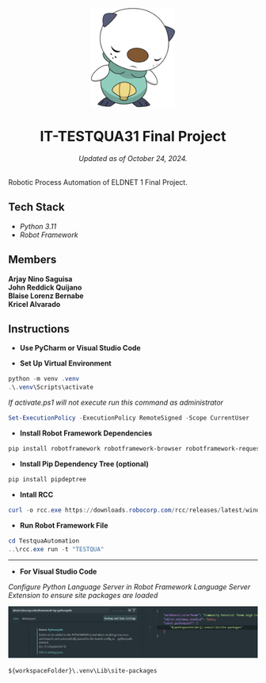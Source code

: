 <p align="center">
  <img src="assets/oshawott.png" alt="Oshawott" height=200>
</p>

<h1 align="center"> IT-TESTQUA31 Final Project </h1>
<p align="center"><i >Updated as of October 24, 2024.</i></p><br>
Robotic Process Automation of ELDNET 1 Final Project.

## Tech Stack
- <i>Python 3.11<br>
- Robot Framework</i>

## Members
**Arjay Nino Saguisa**<br>
**John Reddick Quijano**<br>
**Blaise Lorenz Bernabe**<br>
**Kricel Alvarado**

## Instructions

- **Use PyCharm or Visual Studio Code**

- **Set Up Virtual Environment**
```powershell
python -m venv .venv
.\.venv\Scripts\activate
```
*If activate.ps1 will not execute run this command as administrator*
```powershell
Set-ExecutionPolicy -ExecutionPolicy RemoteSigned -Scope CurrentUser
```

- **Install Robot Framework Dependencies**
```powershell
pip install robotframework robotframework-browser robotframework-requests robotframework-seleniumlibrary
```

- **Install Pip Dependency Tree (optional)**
```powershell
pip install pipdeptree
```
- **Intall RCC**
```powershell
curl -o rcc.exe https://downloads.robocorp.com/rcc/releases/latest/windows64/rcc.exe
```
- **Run Robot Framework File**
```powershell
cd TestquaAutomation
..\rcc.exe run -t "TESTQUA"
```

<hr>

- **For Visual Studio Code**

*Configure Python Language Server in Robot Framework Language Server Extension to ensure site packages are loaded*

<p align="center">
  <img src="assets/instruction.png" alt="instruction">
</p>

```
${workspaceFolder}\.venv\Lib\site-packages
```